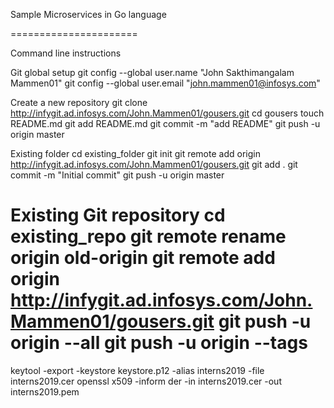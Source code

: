Sample Microservices in Go language

======================

Command line instructions

Git global setup
git config --global user.name "John Sakthimangalam Mammen01"
git config --global user.email "john.mammen01@infosys.com"

Create a new repository
git clone http://infygit.ad.infosys.com/John.Mammen01/gousers.git
cd gousers
touch README.md
git add README.md
git commit -m "add README"
git push -u origin master

Existing folder
cd existing_folder
git init
git remote add origin http://infygit.ad.infosys.com/John.Mammen01/gousers.git
git add .
git commit -m "Initial commit"
git push -u origin master

Existing Git repository
cd existing_repo
git remote rename origin old-origin
git remote add origin http://infygit.ad.infosys.com/John.Mammen01/gousers.git
git push -u origin --all
git push -u origin --tags
====

keytool -export -keystore keystore.p12 -alias interns2019 -file interns2019.cer
openssl x509 -inform der -in interns2019.cer -out interns2019.pem
